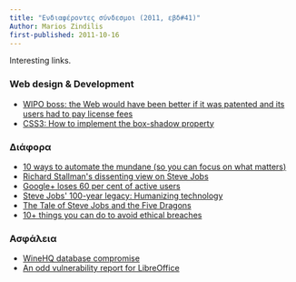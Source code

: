 ```yaml
---
title: "Ενδιαφέροντες σύνδεσμοι (2011, εβδ#41)"
Author: Marios Zindilis
first-published: 2011-10-16
---
```


Interesting links.

<!-- read more -->

<h3>Web design & Development</h3>
<ul><li><a href="http://boingboing.net/2011/10/08/wipo-boss-the-web-would-have-been-better-if-it-was-patented-and-its-users-had-to-pay-license-fees.html">WIPO boss: the Web would have been better if it was patented and its users had to pay license fees</a></li>
<li><a href="http://www.techrepublic.com/blog/webmaster/css3-how-to-implement-the-box-shadow-property/743">CSS3: How to implement the box-shadow property</a></li>
</ul>

<h3>Διάφορα</h3>
<ul><li><a href="http://www.techrepublic.com/blog/10things/10-ways-to-automate-the-mundane-so-you-can-focus-on-what-matters/2752">10 ways to automate the mundane (so you can focus on what matters)</a></li>
<li><a href="http://latimesblogs.latimes.com/technology/2011/10/steve-jobs-stallman-dissenting-view.html">Richard Stallman's dissenting view on Steve Jobs</a></li>
<li><a href="http://www.theinquirer.net/inquirer/news/2115879/google-loses-cent-active-users">Google+ loses 60 per cent of active users</a></li>
<li><a href="http://www.techrepublic.com/blog/hiner/steve-jobs-100-year-legacy-humanizing-technology/9399">Steve Jobs' 100-year legacy: Humanizing technology</a></li>
<li><a href="http://www.techrepublic.com/blog/hiner/the-tale-of-steve-jobs-and-the-five-dragons/1890">The Tale of Steve Jobs and the Five Dragons</a></li>
<li><a href="http://www.techrepublic.com/blog/10things/10-things-you-can-do-to-avoid-ethical-breaches/2760">10+ things you can do to avoid ethical breaches</a></li>
</ul>

<h3>Ασφάλεια</h3>
<ul><li><a href="http://www.winehq.org/pipermail/wine-users/2011-October/097753.html">WineHQ database compromise</a></li>
<li><a href="http://lwn.net/Articles/461673/">An odd vulnerability report for LibreOffice</a></li>
</ul>
